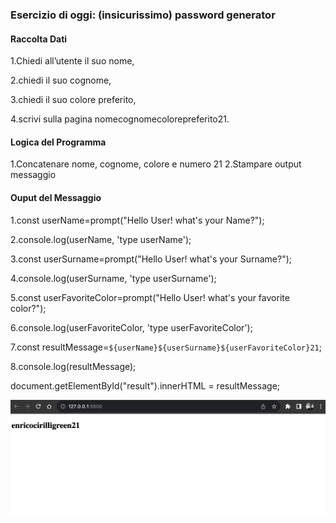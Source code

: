 ### Esercizio di oggi: (insicurissimo) password generator
#### Raccolta Dati
1.Chiedi all’utente il suo nome,

2.chiedi il suo cognome,

3.chiedi il suo colore preferito,

4.scrivi sulla pagina nomecognomecolorepreferito21.

#### Logica del Programma
1.Concatenare nome, cognome, colore e numero 21
2.Stampare output messaggio




#### Ouput del Messaggio
1.const userName=prompt("Hello User! what's your Name?");

2.console.log(userName, 'type userName');

3.const userSurname=prompt("Hello User! what's your Surname?");

4.console.log(userSurname, 'type userSurname');

5.const userFavoriteColor=prompt("Hello User! what's your favorite color?");

6.console.log(userFavoriteColor, 'type userFavoriteColor');

7.const resultMessage=`${userName}${userSurname}${userFavoriteColor}21`;

8.console.log(resultMessage);

document.getElementById("result").innerHTML = resultMessage;


![passwaord generator](enrico.png)

